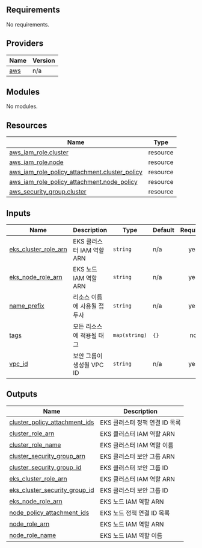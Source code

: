 <!-- BEGIN_TF_DOCS -->
## Requirements

No requirements.

## Providers

| Name | Version |
|------|---------|
| <a name="provider_aws"></a> [aws](#provider\_aws) | n/a |

## Modules

No modules.

## Resources

| Name | Type |
|------|------|
| [aws_iam_role.cluster](https://registry.terraform.io/providers/hashicorp/aws/latest/docs/resources/iam_role) | resource |
| [aws_iam_role.node](https://registry.terraform.io/providers/hashicorp/aws/latest/docs/resources/iam_role) | resource |
| [aws_iam_role_policy_attachment.cluster_policy](https://registry.terraform.io/providers/hashicorp/aws/latest/docs/resources/iam_role_policy_attachment) | resource |
| [aws_iam_role_policy_attachment.node_policy](https://registry.terraform.io/providers/hashicorp/aws/latest/docs/resources/iam_role_policy_attachment) | resource |
| [aws_security_group.cluster](https://registry.terraform.io/providers/hashicorp/aws/latest/docs/resources/security_group) | resource |

## Inputs

| Name | Description | Type | Default | Required |
|------|-------------|------|---------|:--------:|
| <a name="input_eks_cluster_role_arn"></a> [eks\_cluster\_role\_arn](#input\_eks\_cluster\_role\_arn) | EKS 클러스터 IAM 역할 ARN | `string` | n/a | yes |
| <a name="input_eks_node_role_arn"></a> [eks\_node\_role\_arn](#input\_eks\_node\_role\_arn) | EKS 노드 IAM 역할 ARN | `string` | n/a | yes |
| <a name="input_name_prefix"></a> [name\_prefix](#input\_name\_prefix) | 리소스 이름에 사용될 접두사 | `string` | n/a | yes |
| <a name="input_tags"></a> [tags](#input\_tags) | 모든 리소스에 적용될 태그 | `map(string)` | `{}` | no |
| <a name="input_vpc_id"></a> [vpc\_id](#input\_vpc\_id) | 보안 그룹이 생성될 VPC ID | `string` | n/a | yes |

## Outputs

| Name | Description |
|------|-------------|
| <a name="output_cluster_policy_attachment_ids"></a> [cluster\_policy\_attachment\_ids](#output\_cluster\_policy\_attachment\_ids) | EKS 클러스터 정책 연결 ID 목록 |
| <a name="output_cluster_role_arn"></a> [cluster\_role\_arn](#output\_cluster\_role\_arn) | EKS 클러스터 IAM 역할 ARN |
| <a name="output_cluster_role_name"></a> [cluster\_role\_name](#output\_cluster\_role\_name) | EKS 클러스터 IAM 역할 이름 |
| <a name="output_cluster_security_group_arn"></a> [cluster\_security\_group\_arn](#output\_cluster\_security\_group\_arn) | EKS 클러스터 보안 그룹 ARN |
| <a name="output_cluster_security_group_id"></a> [cluster\_security\_group\_id](#output\_cluster\_security\_group\_id) | EKS 클러스터 보안 그룹 ID |
| <a name="output_eks_cluster_role_arn"></a> [eks\_cluster\_role\_arn](#output\_eks\_cluster\_role\_arn) | EKS 클러스터 IAM 역할 ARN |
| <a name="output_eks_cluster_security_group_id"></a> [eks\_cluster\_security\_group\_id](#output\_eks\_cluster\_security\_group\_id) | EKS 클러스터 보안 그룹 ID |
| <a name="output_eks_node_role_arn"></a> [eks\_node\_role\_arn](#output\_eks\_node\_role\_arn) | EKS 노드 IAM 역할 ARN |
| <a name="output_node_policy_attachment_ids"></a> [node\_policy\_attachment\_ids](#output\_node\_policy\_attachment\_ids) | EKS 노드 정책 연결 ID 목록 |
| <a name="output_node_role_arn"></a> [node\_role\_arn](#output\_node\_role\_arn) | EKS 노드 IAM 역할 ARN |
| <a name="output_node_role_name"></a> [node\_role\_name](#output\_node\_role\_name) | EKS 노드 IAM 역할 이름 |
<!-- END_TF_DOCS -->